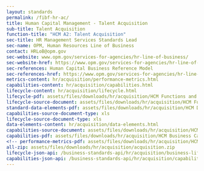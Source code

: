 ```yaml
---
layout: standards
permalink: /fibf-hr-ac/
title: Human Capital Management - Talent Acquisition
sub-title: Talent Acquisition
function-title: "HCM A2: Talent Acquisition"
sec-title: HR Management Services Standards Lead
sec-name: OPM, Human Resources Line of Business
contact: HRLoB@opm.gov
sec-website: www.opm.gov/services-for-agencies/hr-line-of-business/
sec-website-href: https://www.opm.gov/services-for-agencies/hr-line-of-business/
sec-references: Human Capital Business Reference Model
sec-references-href: https://www.opm.gov/services-for-agencies/hr-line-of-business/hc-business-reference-model/
metrics-content: hr/acquisition/performance-metrics.html
capabilities-content: hr/acquisition/capabilities.html
lifecycle-content: hr/acquisition/lifecycle.html
lifecycle-pdf: assets/files/downloads/hr/acquisition/HCM Functions and Activities_A2 (Talent Acquisition).xlsx
lifecycle-source-document: assets/files/downloads/hr/acquisition/HCM Functions and Activities_A2 (Talent Acquisition).xlsx
standard-data-elements-pdf: assets/files/downloads/hr/acquisition/HCM Data Elements_A2 (Talent Acquisition).xlsx
capabilities-source-document-type: xls
lifecycle-source-document-type: xls
data-elements-content: hr/acquisition/data-elements.html
capabilities-source-document: assets/files/downloads/hr/acquisition/HCM Business Capabilities_A2 (Talent Acquisition).xlsx
capabilities-pdf: assets/files/downloads/hr/acquisition/HCM Business Capabilities_A2 (Talent Acquisition).xlsx
<!-- performance-metrics-pdf: assets/files/downloads/hr/acquisition/HCM Service Measures_A2 (Talent Acquisition).xlsx -->
all-zip: assets/files/downloads/hr/acquisition/acquisition.zip
lifecycle-json-api: /business-standards-api/hr/acquisition/business-lifecycle
capabilities-json-api: /business-standards-api/hr/acquisition/capabilities
---
```

